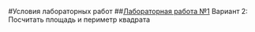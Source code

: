 #Условия лабораторных работ
##[Лабораторная работа №1](https://drive.google.com/open?id=1MLWgB21iejfOg5bdIvQXvwwff42bHX08)
Вариант 2: Посчитать площадь и периметр квадрата